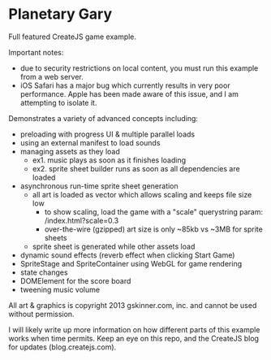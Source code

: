 # Planetary Gary

Full featured CreateJS game example.

Important notes:

- due to security restrictions on local content, you must run this example from a web server.
- iOS Safari has a major bug which currently results in very poor performance. Apple has been made aware of this issue, and I am attempting to isolate it.

Demonstrates a variety of advanced concepts including:

- preloading with progress UI & multiple parallel loads
- using an external manifest to load sounds
- managing assets as they load
  - ex1. music plays as soon as it finishes loading
  - ex2. sprite sheet builder runs as soon as all dependencies are loaded
- asynchronous run-time sprite sheet generation
  - all art is loaded as vector which allows scaling and keeps file size low
    - to show scaling, load the game with a "scale" querystring param:
      /index.html?scale=0.3
    - over-the-wire (gzipped) art size is only ~85kb vs ~3MB for sprite sheets
  - sprite sheet is generated while other assets load
- dynamic sound effects (reverb effect when clicking Start Game)
- SpriteStage and SpriteContainer using WebGL for game rendering
- state changes
- DOMElement for the score board
- tweening music volume

All art & graphics is copyright 2013 gskinner.com, inc. and cannot be used without permission.

I will likely write up more information on how different parts of this example works when time permits. Keep an eye on this repo, and the CreateJS blog for updates (blog.createjs.com).

